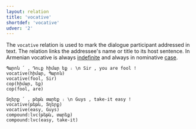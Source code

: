 ```yaml
---
layout: relation
title: 'vocative'
shortdef: 'vocative'
udver: '2'
---
```


The `vocative` relation is used to mark the dialogue participant addressed in text.
The relation links the addressee's name or title to its host sentence.
In Armenian vocative is always [indefinite](Definite) and always in nominative [case](Case). 

~~~ sdparse
Պարոն ՛ , Դուք հիմար եք ։ \n Sir , you are fool !
vocative(հիմար, Պարոն)
vocative(fool, Sir)
cop(հիմար, եք)
cop(fool, are)
~~~

~~~ sdparse
Տղերք ՛ , թեթև տարեք ։ \n Guys , take-it easy !
vocative(թեթև, Տղերք) 
vocative(easy, Guys)
compound:lvc(թեթև, տարեք)
compound:lvc(easy, take-it)
~~~
<!-- Interlanguage links updated Po lis 14 15:35:45 CET 2022 -->
